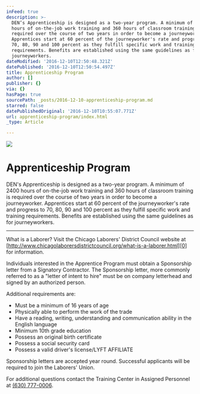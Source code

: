 ```yaml
---
inFeed: true
description: >-
  DEN’s Apprenticeship is designed as a two-year program. A minimum of 2400
  hours of on-the-job work training and 360 hours of classroom training is
  required over the course of two years in order to become a journeyworker.
  Apprentices start at 60 percent of the journeyworker's rate and progress to
  70, 80, 90 and 100 percent as they fulfill specific work and training
  requirements. Benefits are established using the same guidelines as for
  journeyworkers.
dateModified: '2016-12-10T12:50:48.321Z'
datePublished: '2016-12-10T12:50:54.497Z'
title: Apprenticeship Program
author: []
publisher: {}
via: {}
hasPage: true
sourcePath: _posts/2016-12-10-apprenticeship-program.md
starred: false
datePublishedOriginal: '2016-12-10T10:55:07.771Z'
url: apprenticeship-program/index.html
_type: Article

---
```

![](https://the-grid-user-content.s3-us-west-2.amazonaws.com/d24e211e-33d0-42a9-a2f0-99839a406231.png)

# Apprenticeship Program

DEN's Apprenticeship is designed as a two-year program. A minimum of 2400 hours of on-the-job work training and 360 hours of classroom training is required over the course of two years in order to become a journeyworker. Apprentices start at 60 percent of the journeyworker's rate and progress to 70, 80, 90 and 100 percent as they fulfill specific work and training requirements. Benefits are established using the same guidelines as for journeyworkers.

---

What is a Laborer? Visit the Chicago Laborers' District Council website at [http://www.chicagolaborersdistrictcouncil.org/what-is-a-laborer.html][0] for information.

Individuals interested in the Apprentice Program must obtain a Sponsorship letter from a Signatory Contractor. The Sponsorship letter, more commonly referred to as a "letter of intent to hire" must be on company letterhead and signed by an authorized person.

Additional requirements are:

* Must be a minimum of 16 years of age
* Physically able to perform the work of the trade
* Have a reading, writing, understanding and communication ability in the English language
* Minimum 10th grade education
* Possess an original birth certificate
* Possess a social security card
* Possess a valid driver's license/LYFT AFFILIATE

Sponsorship letters are accepted year round. Successful applicants will be required to join the Laborers' Union.

For additional questions contact the Training Center in Assigned Personnel at [(630) 777-0006][1].

[0]: http://www.chicagolaborersdistrictcouncil.org/what-is-a-laborer.html
[1]: tel:6307770006